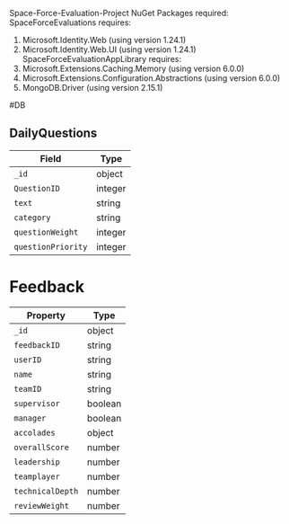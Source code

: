  Space-Force-Evaluation-Project
 NuGet Packages required:
 SpaceForceEvaluations requires:
   1. Microsoft.Identity.Web (using version 1.24.1)
   2. Microsoft.Identity.Web.UI (using version 1.24.1)
 SpaceForceEvaluationAppLibrary requires:
   1. Microsoft.Extensions.Caching.Memory (using version 6.0.0)
   2. Microsoft.Extensions.Configuration.Abstractions (using version 6.0.0)
   3. MongoDB.Driver (using version 2.15.1)


#DB

## DailyQuestions

| Field | Type |
|-------|------|
| `_id` | object |
| `QuestionID` | integer |
| `text` | string |
| `category` | string |
| `questionWeight` | integer |
| `questionPriority` | integer |

# Feedback

| Property | Type |
|---------|--------|
| `_id` | object |
| `feedbackID` | string |
| `userID` | string |
| `name` | string |
| `teamID` | string |
| `supervisor` | boolean |
| `manager` | boolean |
| `accolades` | object |
| `overallScore` | number |
| `leadership` | number |
| `teamplayer` | number |
| `technicalDepth` | number |
| `reviewWeight` | number |
